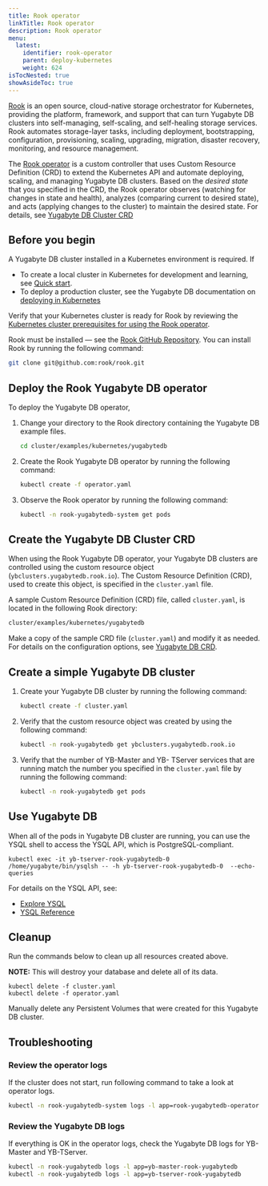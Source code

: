 ```yaml
---
title: Rook operator
linkTitle: Rook operator
description: Rook operator
menu:
  latest:
    identifier: rook-operator
    parent: deploy-kubernetes
    weight: 624
isTocNested: true
showAsideToc: true
---
```


[Rook](https://rook.io) is an open source, cloud-native storage orchestrator for Kubernetes, providing the platform, framework, and support that can turn Yugabyte DB clusters into self-managing, self-scaling, and self-healing storage services. Rook automates storage-layer tasks, including deployment, bootstrapping, configuration, provisioning, scaling, upgrading, migration, disaster recovery, monitoring, and resource management.

The [Rook operator](https://rook.io/docs/rook/v1.1/yugabytedb.html) is a custom controller that uses Custom Resource Definition (CRD) to extend the Kubernetes API and automate deploying, scaling, and managing Yugabyte DB clusters.  Based on the  _desired state_ that you specified in the CRD, the Rook operator observes (watching for changes in state and health), analyzes (comparing current to desired state), and acts (applying changes to the cluster) to maintain the desired state. For details, see [Yugabyte DB Cluster CRD](https://rook.io/docs/rook/v1.1/yugabytedb-cluster-crd.html)

## Before you begin

A Yugabyte DB cluster installed in a Kubernetes environment is required. If 

- To create a local cluster in Kubernetes for development and learning, see [Quick start](https://docs.yugabyte.com/latest/quick-start/).
- To deploy a production cluster, see the Yugabyte DB documentation on [deploying in  Kubernetes](../kubernetes/)

Verify that your Kubernetes cluster is ready for Rook by reviewing the [Kubernetes cluster prerequisites for using the Rook operator](https://github.com/rook/rook/blob/master/Documentation/k8s-pre-reqs.md).

Rook must be installed — see the [Rook GitHub Repository](https://github.com/rook/rook). You can install Rook by running the following command:

```bash
git clone git@github.com:rook/rook.git
```

## Deploy the Rook Yugabyte DB operator

To deploy the Yugabyte DB operator,

1. Change your directory to the Rook directory containing the Yugabyte DB example files.

    ```bash
    cd cluster/examples/kubernetes/yugabytedb
    ```

2. Create the Rook Yugabyte DB operator by running the following command:

    ```bash
    kubectl create -f operator.yaml
    ```

3. Observe the Rook operator by running the following command:

    ```bash
    kubectl -n rook-yugabytedb-system get pods
    ```

## Create the Yugabyte DB Cluster CRD

When using the Rook Yugabyte DB operator, your Yugabyte DB clusters are controlled using the custom resource object (`ybclusters.yugabytedb.rook.io`). The Custom Resource Definition (CRD), used to create this object, is specified in the `cluster.yaml` file.  

A sample Custom Resource Definition (CRD) file, called `cluster.yaml`, is located in the following Rook directory:

```bash
cluster/examples/kubernetes/yugabytedb
```

Make a copy of the sample CRD file (`cluster.yaml`)  and modify it as needed. For details on the configuration options, see [Yugabyte DB CRD](https://rook.io/docs/rook/v1.1/yugabytedb-cluster-crd.html).

## Create a simple Yugabyte DB cluster

1. Create your Yugabyte DB cluster by running the following command:

    ```bash
    kubectl create -f cluster.yaml
    ```

2. Verify that the custom resource object was created by using the following command:

    ```bash
    kubectl -n rook-yugabytedb get ybclusters.yugabytedb.rook.io
    ```

3. Verify that the number of YB-Master and YB- TServer services that are running match the number you specified in the `cluster.yaml` file by running the following command:

    ```bash
    kubectl -n rook-yugabytedb get pods
    ```

## Use Yugabyte DB

When all of the pods in Yugabyte DB cluster are running, you can use the YSQL shell to access the YSQL API, which is PostgreSQL-compliant.

```console
kubectl exec -it yb-tserver-rook-yugabytedb-0 /home/yugabyte/bin/ysqlsh -- -h yb-tserver-rook-yugabytedb-0  --echo-queries
```

For details on the YSQL API, see:

- [Explore YSQL](../../../quick-start/explore-ysql/#kubernetes)
- [YSQL Reference](../../../api/ysql/) 

## Cleanup

Run the commands below to clean up all resources created above.

**NOTE:** This will destroy your database and delete all of its data.

```console
kubectl delete -f cluster.yaml
kubectl delete -f operator.yaml
```

Manually delete any Persistent Volumes that were created for this Yugabyte DB cluster.

## Troubleshooting

### Review the operator logs

If the cluster does not start,  run following command to take a look at operator logs.

```bash
kubectl -n rook-yugabytedb-system logs -l app=rook-yugabytedb-operator
```

### Review the Yugabyte DB logs

If everything is OK in the operator logs, check the Yugabyte DB logs for YB-Master and YB-TServer.

```bash
kubectl -n rook-yugabytedb logs -l app=yb-master-rook-yugabytedb
kubectl -n rook-yugabytedb logs -l app=yb-tserver-rook-yugabytedb
```
